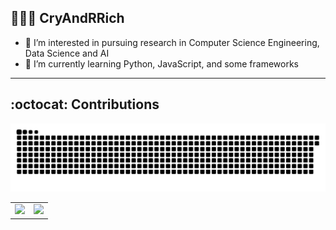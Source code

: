 ## 👨🏻‍💻 CryAndRRich
- 👀 I’m interested in pursuing research in Computer Science Engineering, Data Science and AI
- 🌱 I’m currently learning Python, JavaScript, and some frameworks

---

## :octocat: Contributions
<img alt="snake eating my contributions" src="https://raw.githubusercontent.com/CryAndRRich/CryAndRRich/output/github-contribution-grid-snake.svg" />

<table cellpadding="0" align="center">
  <tr style="padding: 0">
    <!-- GitHub Stats Card -->  
    <td valign="top"><img height="200" src="https://github-readme-stats.vercel.app/api?username=CryAndRRich&show_icons=true&theme=vision-friendly-dark"/></td>
    <!-- GitHub Top Language Card -->
    <td valign="top"><img height="200" src="https://github-readme-stats-git-master-simplysabir.vercel.app/api/top-langs/?username=CryAndRRich&langs_count=6&layout=compact&theme=vision-friendly-dark"/></td>
  </tr>
</table>
